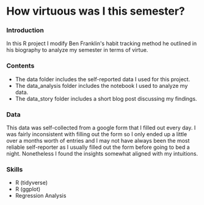 # How virtuous was I this semester?



### Introduction

In this R project I modify Ben Franklin's habit tracking method he outlined in his biography to analyze my semester in terms of virtue.

### Contents

- The data folder includes the self-reported data I used for this project. 
- The data_analysis folder includes the notebook I used to analyze my data. 
- The data_story folder includes a short blog post discussing my findings. 

### Data

This data was self-collected from a google form that I filled out every day. I was fairly inconsistent with filling out the form so I only ended up a little over a months worth of entries and I may not have always been the most reliable self-reporter as I usually filled out the form before going to bed a night. Nonetheless I found the insights somewhat aligned with my intuitions.

### Skills

- R (tidyverse)
- R (ggplot)
- Regression Analysis
